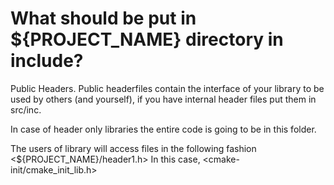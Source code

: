 # What should be put in ${PROJECT_NAME} directory in include?

Public Headers.
Public headerfiles contain the interface of your library to be used by others (and yourself),
if you have internal header files put them in src/inc.

In case of header only libraries the entire code is going to be in this folder.

The users of library will access files in the following fashion <${PROJECT_NAME}/header1.h>
In this case, <cmake-init/cmake_init_lib.h>
